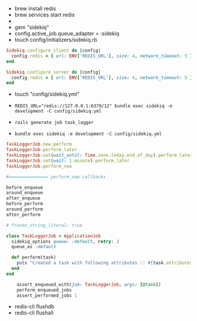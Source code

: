 - brew install redis
- brew services start redis
-
- gem "sidekiq"
- config.active_job.queue_adapter = :sidekiq
- touch config/initializers/sidekiq.rb

```ruby
Sidekiq.configure_client do |config|
  config.redis = { url: ENV['REDIS_URL'], size: 4, network_timeout: 5 }
end

Sidekiq.configure_server do |config|
  config.redis = { url: ENV['REDIS_URL'], size: 4, network_timeout: 5 }
end
```

- touch "config/sidekiq.yml"

- `REDIS_URL="redis://127.0.0.1:6379/12" bundle exec sidekiq -e development -C config/sidekiq.yml`
- `rails generate job task_logger`
- `bundle exec sidekiq -e development -C config/sidekiq.yml`

```ruby
TaskLoggerJob.new.perform
TaskLoggerJob.perform_later
TaskLoggerJob.set(wait_until: Time.zone.today.end_of_day).perform_later
TaskLoggerJob.set(wait: 1.minute).perform_later
TaskLoggerJob.perform_now

#=============== perform_now callbacks

before_enqueue
around_enqueue
after_enqueue
before_perform
around_perform
after_perform
```

```ruby
# frozen_string_literal: true

class TaskLoggerJob < ApplicationJob
  sidekiq_options queue: :default, retry: 3
  queue_as :default

  def perform(task)
    puts "Created a task with following attributes :: #{task.attributes}"
  end
end
```

```ruby
    assert_enqueued_with(job: TaskLoggerJob, args: [@task])
    perform_enqueued_jobs
    assert_performed_jobs 1
```

- redis-cli flushdb
- redis-cli flushall
